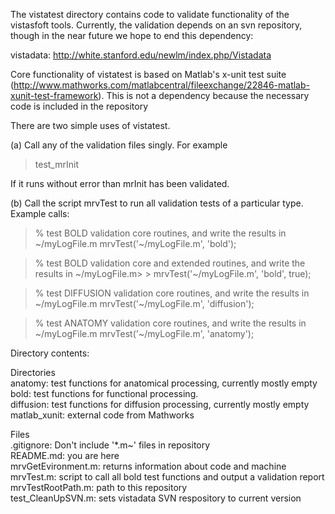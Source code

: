 The vistatest directory contains code to validate functionality of the vistasfoft tools. Currently, the validation depends on an svn repository, though in the near future we hope to end this dependency:

vistadata: http://white.stanford.edu/newlm/index.php/Vistadata <br>

Core functionality of vistatest is based on Matlab's x-unit test suite (http://www.mathworks.com/matlabcentral/fileexchange/22846-matlab-xunit-test-framework). This is not a dependency because the necessary code is included in the repository

There are two simple uses of vistatest. 

(a) Call any of the validation files singly. For example
> test_mrInit

If it runs without error than mrInit has been validated.

(b) Call the script mrvTest to run all validation tests of a particular type. Example calls:

> % test BOLD validation core routines, and write the results in ~/myLogFile.m
> mrvTest('~/myLogFile.m', 'bold');

> % test BOLD validation core and extended routines, and write the results in ~/myLogFile.m> > mrvTest('~/myLogFile.m', 'bold', true);

> % test DIFFUSION validation core routines, and write the results in ~/myLogFile.m
> mrvTest('~/myLogFile.m', 'diffusion');

> % test ANATOMY validation core routines, and write the results in ~/myLogFile.m
> mrvTest('~/myLogFile.m', 'anatomy');


Directory contents:

Directories <br>
anatomy:   test functions for anatomical processing, currently mostly empty <br>
bold:      test functions for functional processing.  <br>
diffusion: test functions for diffusion processing, currently mostly empty <br>
matlab_xunit: external code from Mathworks <br>

Files <br>
.gitignore: Don't include '*.m~' files in repository <br>
README.md: you are here <br>
mrvGetEvironment.m: 	returns information about code and machine <br>
mrvTest.m: script to call all bold test functions and output a validation report <br>
mrvTestRootPath.m: 	path to this repository <br>
test_CleanUpSVN.m: sets vistadata SVN respository to current version <br>

